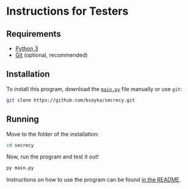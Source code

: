 # Instructions for Testers

## Requirements
- [Python 3](https://www.python.org/downloads/)
- [Git](https://git-scm.com/downloads) (optional, recommended)

## Installation
To install this program, download the [`main.py`](main.py) file manually or use `git`:

```bash
git clone https://github.com/bsoyka/secrecy.git
```

## Running
Move to the folder of the installation:


```bash
cd secrecy
```

Now, run the program and test it out!

```bash
py main.py
```

Instructions on how to use the program can be found [in the README](README.md).
